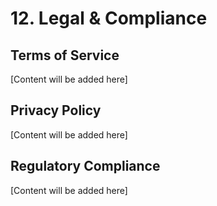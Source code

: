 # 12. Legal & Compliance

## Terms of Service
[Content will be added here]

## Privacy Policy
[Content will be added here]

## Regulatory Compliance
[Content will be added here] 